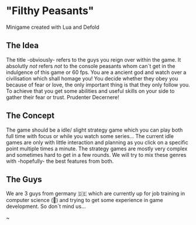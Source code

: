 # "Filthy Peasants"

Minigame created with Lua and Defold

## The Idea

The title -obviously- refers to the guys you reign over within the game. It absolutly *not* refers *not* to the console peasants whom can´t get in the indulgence of this game or 60 fps.
You are a ancient god and watch over a civilisation which shall homage you! You decide whether they obey you because of fear or love, the only important thing is that they only follow you. To achieve that you get some abilities and useful skills on your side to gather their fear or trust. 
Prudenter Decernere!

## The Concept

The game should be a idle/ slight strategy game which you can play both full time with focus or while you watch some series...
The current idle games are only with little interaction and planning as you click on a specific point multiple times a minute. The strategy games are mostly very complex and sometimes hard to get in a few rounds. We will try to mix these genres with -hopefully- the best features from both.

## The Guys

We are 3 guys from germany :de: which are currently up for job training in computer science (:beginner:) and trying to get some experience in game development. 
So don´t mind us...

~